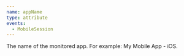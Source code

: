 ```yaml
---
name: appName
type: attribute
events:
  - MobileSession
---
```


The name of the monitored app. For example: My Mobile App - iOS.